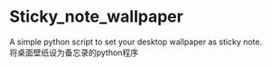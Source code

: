 # Sticky_note_wallpaper
A simple python script to set your desktop wallpaper as sticky note.   
将桌面壁纸设为备忘录的python程序  

